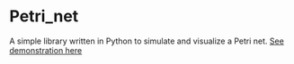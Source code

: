 # Petri_net
A simple library written in Python to simulate and visualize a Petri net.
[See demonstration here](https://colab.research.google.com/drive/1QC0nGvibHt7UxjCSuAmCu0UxiSQ5ZuO2?usp=sharing)
